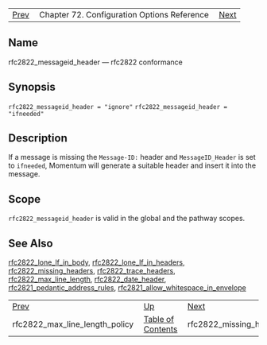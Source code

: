 |     |     |     |
| --- | --- | --- |
| [Prev](conf.ref.rfc2822_max_line_length_policy)  | Chapter 72. Configuration Options Reference |  [Next](conf.ref.rfc2822_missing_headers) |

<a name="conf.ref.rfc2822_messageid_header"></a>
## Name

rfc2822_messageid_header — rfc2822 conformance

## Synopsis

`rfc2822_messageid_header = "ignore"`
`rfc2822_messageid_header = "ifneeded"`

<a name="idp26268768"></a>
## Description

If a message is missing the `Message-ID:` header and `MessageID_Header` is set to `ifneeded`, Momentum will generate a suitable header and insert it into the message.

<a name="idp26271984"></a>
## Scope

`rfc2822_messageid_header` is valid in the global and the pathway scopes.

<a name="idp26274288"></a>
## See Also

[rfc2822_lone_lf_in_body](conf.ref.rfc2822_lone_lf_in_body "rfc2822_lone_lf_in_body"), [rfc2822_lone_lf_in_headers](conf.ref.rfc2822_lone_lf_in_headers "rfc2822_lone_lf_in_headers"), [rfc2822_missing_headers](conf.ref.rfc2822_missing_headers "rfc2822_missing_headers"), [rfc2822_trace_headers](conf.ref.rfc2822_trace_headers "rfc2822_trace_headers"), [rfc2822_max_line_length](conf.ref.rfc2822_max_line_length "rfc2822_max_line_length"), [rfc2822_date_header](conf.ref.rfc2822_date_header "rfc2822_date_header"), [rfc2821_pedantic_address_rules](conf.ref.rfc2821_pedantic_address_rules "rfc2821_pedantic_address_rules"), [rfc2821_allow_whitespace_in_envelope](conf.ref.rfc2821_allow_whitespace_in_envelope "rfc2821_allow_whitespace_in_envelope")

|     |     |     |
| --- | --- | --- |
| [Prev](conf.ref.rfc2822_max_line_length_policy)  | [Up](config.options.ref) |  [Next](conf.ref.rfc2822_missing_headers) |
| rfc2822_max_line_length_policy  | [Table of Contents](index) |  rfc2822_missing_headers |

